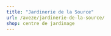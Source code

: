 ```yaml
---
title: "Jardinerie de la Source"
url: /aveze/jardinerie-de-la-source/
shop: centre de jardinage
---
```

